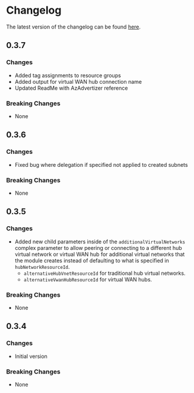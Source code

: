 # Changelog

The latest version of the changelog can be found [here](https://github.com/Azure/bicep-registry-modules/blob/main/avm/ptn/lz/sub-vending/CHANGELOG.md).

## 0.3.7

### Changes

- Added tag assignments to resource groups
- Added output for virtual WAN hub connection name
- Updated ReadMe with AzAdvertizer reference

### Breaking Changes

- None

## 0.3.6

### Changes

- Fixed bug where delegation if specified not applied to created subnets

### Breaking Changes

- None

## 0.3.5

### Changes

- Added new child parameters inside of the `additionalVirtualNetworks` complex parameter to allow peering or connecting to a different hub virtual network or virtual WAN hub for additional virtual networks that the module creates instead of defaulting to what is specified in `hubNetworkResourceId`.
  - `alternativeHubVnetResourceId` for traditional hub virtual networks.
  - `alternativeVwanHubResourceId` for virtual WAN hubs.

### Breaking Changes

- None

## 0.3.4

### Changes

- Initial version

### Breaking Changes

- None
